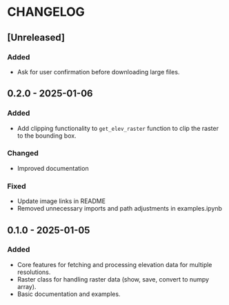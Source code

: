 # CHANGELOG

## [Unreleased]
### Added
- Ask for user confirmation before downloading large files.

## 0.2.0 - 2025-01-06
### Added
- Add clipping functionality to `get_elev_raster` function to clip the raster to the bounding box.

### Changed
- Improved documentation

### Fixed
- Update image links in README
- Removed unnecessary imports and path adjustments in examples.ipynb

## 0.1.0 - 2025-01-05
### Added
- Core features for fetching and processing elevation data for multiple resolutions.
- Raster class for handling raster data (show, save, convert to numpy array).
- Basic documentation and examples.
